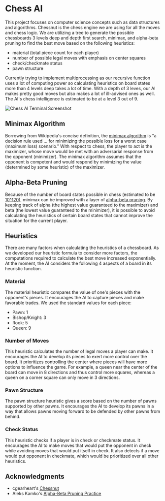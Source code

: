 # Chess AI

This project focuses on computer science concepts such as data structures and algorithms. Chessnut is the chess engine we are using for all the moves and chess logic. We are utilizing a tree to generate the possible chessboards 3 levels deep and depth first search, minimax, and alpha-beta pruning to find the best move based on the following heuristics:

* material (total piece count for each player)
* number of possible legal moves with emphasis on center squares
* check/checkmate status
* pawn structure

Currently trying to implement multiprocessing as our recursive function uses a lot of computing power so calculating heuristics on board states more than 4 levels deep takes a lot of time. With a depth of 3 leves, our AI makes pretty good moves but also makes a lot of ill-advised ones as well. The AI's chess intelligence is estimated to be at a level 3 out of 9.

![Chess AI Terminal Screenshot](https://github.com/jameslim1021/Chess-AI/blob/master/screenshots/chessai.png)


## Minimax Algorithm

Borrowing from Wikipedia's concise definition, the [minimax algorithm](https://en.wikipedia.org/wiki/Minimax) is "a decision rule used ... for minimizing the possible loss for a worst case (maximum loss) scenario." With respect to chess, the player to act is the maximizer, whose move would be met with an adversarial response from the opponent (minimizer). The minimax algorithm assumes that the opponent is competent and would respond by minimizing the value (determined by some heuristic) of the maximizer.

## Alpha-Beta Pruning

Because of the number of board states possible in chess (estimated to be [10^120](https://en.wikipedia.org/wiki/Shannon_number)), minimax can be improved with a layer of [alpha-beta pruning](https://en.wikipedia.org/wiki/Alpha%E2%80%93beta_pruning). By keeping track of alpha (the highest value guaranteed to the maximizer) and beta (the lowest value guaranteed to the minimizer), it is possible to avoid calculating the heuristics of certain board states that cannot improve the situation for the current player.

## Heuristics

There are many factors when calculating the heuristics of a chessboard. As we developed our heuristic formula to consider more factors, the computations required to calculate the best move increased exponentially. At the moment, the AI considers the following 4 aspects of a board in its heuristic function.

### Material
The material heuristic compares the value of one's pieces with the opponent's pieces. It encourages the AI to capture pieces and make favorable trades. We used the standard values for each piece:
* Pawn: 1
* Bishop/Knight: 3
* Rook: 5
* Queen: 9

### Number of Moves
This heuristic calculates the number of legal moves a player can make. It encourages the AI to develop its pieces to exert more control over the board. It prioritizes controlling the center where pieces will have more options to influence the game. For example, a queen near the center of the board can move in 8 directions and thus control more squares, whereas a queen on a corner square can only move in 3 directions.

### Pawn Structure
The pawn structure heuristic gives a score based on the number of pawns supported by other pawns. It encourages the AI to develop its pawns in a way that allows pawns moving forward to be defended by other pawns from behind.

### Check Status
This heuristic checks if a player is in check or checkmate status. It encourages the AI to make moves that would put the opponent in check while avoiding moves that would put itself in check. It also detects if a move would put opponent in checkmate, which would be prioritized over all other heuristics.


## Acknowledgments

* cgearheart's [Chessnut](https://github.com/cgearhart/Chessnut)
* Aleks Kamko's [Alpha-Beta Pruning Practice](http://inst.eecs.berkeley.edu/~cs61b/fa14/ta-materials/apps/ab_tree_practice/)
